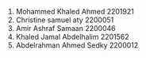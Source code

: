 1. Mohammed Khaled Ahmed 2201921
2. Christine samuel aty 2200051
3. Amir Ashraf Samaan 2200046
4. Khaled Jamal Abdelhalim 2201562
5. Abdelrahman Ahmed Sedky 2200012
